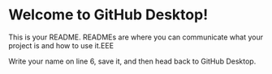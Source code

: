 # Welcome to GitHub Desktop!

This is your README. READMEs are where you can communicate what your project is and how to use it.EEE

Write your name on line 6, save it, and then head back to GitHub Desktop.
